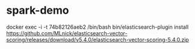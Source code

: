 # spark-demo
docker exec -i -t 74b82126aeb2 /bin/bash
bin/elasticsearch-plugin install https://github.com/MLnick/elasticsearch-vector-scoring/releases/download/v5.4.0/elasticsearch-vector-scoring-5.4.0.zip